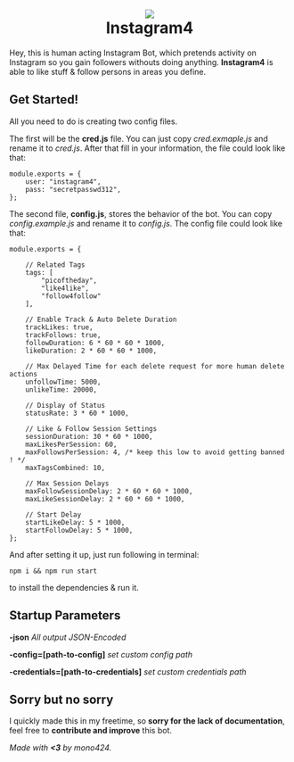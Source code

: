 <h1 align="center">
  <img src="https://thumb.ibb.co/h26Ypn/Webp_net_resizeimage.png"/><br>
  Instagram4
</h1>

Hey, this is human acting Instagram Bot, which pretends activity on Instagram so you gain followers withouts doing anything. **Instagram4** is able to like stuff & follow persons in areas you define.

## Get Started!

All you need to do is creating two config files.

The first will be the **cred.js** file. You can just copy *cred.exmaple.js* and rename it to *cred.js*. After that fill in your information, the file could look like that:

    module.exports = {
	    user: "instagram4",
	    pass: "secretpasswd312",
    };

The second file, **config.js**, stores the behavior of the bot. You can copy *config.example.js* and rename it to *config.js*. The config file could look like that:

    module.exports = {
	   
		// Related Tags
		tags: [ 
		    "picoftheday", 
		    "like4like", 
		    "follow4follow" 
		],

		// Enable Track & Auto Delete Duration 
		trackLikes: true, 
		trackFollows: true, 
		followDuration: 6 * 60 * 60 * 1000, 
		likeDuration: 2 * 60 * 60 * 1000, 

		// Max Delayed Time for each delete request for more human delete actions 
		unfollowTime: 5000, 
		unlikeTime: 20000, 
		
		// Display of Status 
		statusRate: 3 * 60 * 1000, 

		// Like & Follow Session Settings 
		sessionDuration: 30 * 60 * 1000, 
		maxLikesPerSession: 60, 
		maxFollowsPerSession: 4, /* keep this low to avoid getting banned ! */
		maxTagsCombined: 10, 

		// Max Session Delays 
		maxFollowSessionDelay: 2 * 60 * 60 * 1000, 
		maxLikeSessionDelay: 2 * 60 * 60 * 1000, 

		// Start Delay 
		startLikeDelay: 5 * 1000, 
		startFollowDelay: 5 * 1000,
	};
And after setting it up, just run following in terminal:

    npm i && npm run start
to install the dependencies & run it.

## Startup Parameters

**-json** *All output JSON-Encoded*

**-config=[path-to-config]** *set custom config path*

**-credentials=[path-to-credentials]** *set custom credentials path*

## Sorry but no sorry
I quickly made this in my freetime, so **sorry for the lack of documentation**, feel free to **contribute and improve** this bot.

*Made with **<3** by mono424.*
